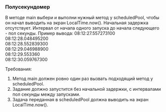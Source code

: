 
### Полусекундомер

В методе main выбери и выполни нужный метод у scheduledPool, чтобы он начал выводить на экран LocalTime.now().
Начальная задержка отсутствует. Интервал от начала одного запуска до начала следующего - пол секунды.
Пример вывода:
08:12:27.557273100\
08:12:28.048495200\
08:12:28.552839300\
08:12:29.046988900\
08:12:29.553360\
08:12:30.059767300


Требования:
1.	Метод main должен ровно один раз вызвать подходящий метод у scheduledPool.
2.	Задание должно запустится без начальной задержки, с интервалами пол секунды между запусками.
3.	Задача переданная в scheduledPool должна выводить на экран LocalTime.now().


